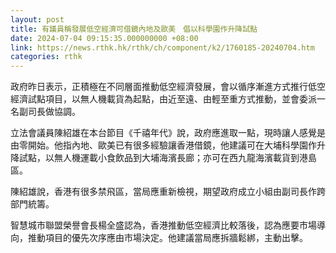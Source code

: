 ```yaml
---
layout: post
title: 有議員稱發展低空經濟可借鏡內地及歐美　倡以科學園作升降試點
date: 2024-07-04 09:15:35.000000000 +08:00
link: https://news.rthk.hk/rthk/ch/component/k2/1760185-20240704.htm
categories: rthk
---
```


政府昨日表示，正積極在不同層面推動低空經濟發展，會以循序漸進方式推行低空經濟試點項目，以無人機載貨為起點，由近至遠、由輕至重方式推動，並會委派一名副司長做協調。

立法會議員陳紹雄在本台節目《千禧年代》說，政府應進取一點，現時讓人感覺是由零開始。他指內地、歐美已有很多經驗讓香港借鏡，他建議可在大埔科學園作升降試點，以無人機運載小食飲品到大埔海濱長廊；亦可在西九龍海濱載貨到港島區。

陳紹雄說，香港有很多禁飛區，當局應重新檢視，期望政府成立小組由副司長作跨部門統籌。

智慧城市聯盟榮譽會長楊全盛認為，香港推動低空經濟比較落後，認為應要市場導向，推動項目的優先次序應由市場決定。他建議當局應拆牆鬆綁，主動出擊。
